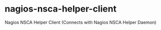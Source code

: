 nagios-nsca-helper-client
=========================

Nagios NSCA Helper Client (Connects with Nagios NSCA Helper Daemon)
